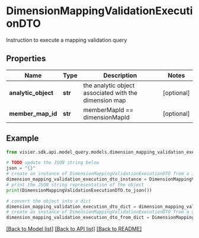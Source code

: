 # DimensionMappingValidationExecutionDTO

Instruction to execute a mapping validation query

## Properties

Name | Type | Description | Notes
------------ | ------------- | ------------- | -------------
**analytic_object** | **str** | the analytic object associated with the dimension map | [optional] 
**member_map_id** | **str** | memberMapId &#x3D;&#x3D; dimensionMapId | [optional] 

## Example

```python
from visier.sdk.api.model_query.models.dimension_mapping_validation_execution_dto import DimensionMappingValidationExecutionDTO

# TODO update the JSON string below
json = "{}"
# create an instance of DimensionMappingValidationExecutionDTO from a JSON string
dimension_mapping_validation_execution_dto_instance = DimensionMappingValidationExecutionDTO.from_json(json)
# print the JSON string representation of the object
print(DimensionMappingValidationExecutionDTO.to_json())

# convert the object into a dict
dimension_mapping_validation_execution_dto_dict = dimension_mapping_validation_execution_dto_instance.to_dict()
# create an instance of DimensionMappingValidationExecutionDTO from a dict
dimension_mapping_validation_execution_dto_from_dict = DimensionMappingValidationExecutionDTO.from_dict(dimension_mapping_validation_execution_dto_dict)
```
[[Back to Model list]](../README.md#documentation-for-models) [[Back to API list]](../README.md#documentation-for-api-endpoints) [[Back to README]](../README.md)


